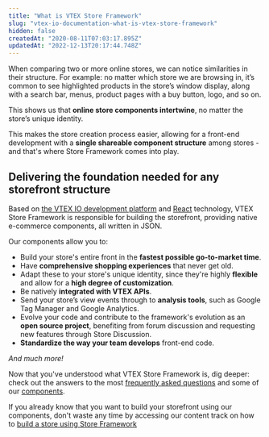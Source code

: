 ```yaml
---
title: "What is VTEX Store Framework"
slug: "vtex-io-documentation-what-is-vtex-store-framework"
hidden: false
createdAt: "2020-08-11T07:03:17.895Z"
updatedAt: "2022-12-13T20:17:44.748Z"
---
```

When comparing two or more online stores, we can notice similarities in their structure. For example: no matter which store we are browsing in, it’s common to see highlighted products in the store’s window display, along with a search bar, menus, product pages with a buy button, logo, and so on.

This shows us that **online store components intertwine**, no matter the store’s unique identity.

This makes the store creation process easier, allowing for a front-end development with a **single shareable component structure** among stores - and that's where Store Framework comes into play.

## Delivering the foundation needed for any storefront structure

Based on [the VTEX IO development platform](https://developers.vtex.com/docs/guides/vtex-io-documentation-what-is-vtex-io) and [React](https://reactjs.org/) technology, VTEX Store Framework is responsible for building the storefront, providing native e-commerce components, all written in JSON.

Our components allow you to:

- Build your store's entire front in the **fastest possible go-to-market time**.
- Have **comprehensive shopping experiences** that never get old.
- Adapt these to your store's unique identity, since they're highly **flexible** and allow for a **high degree of customization**.
- Be natively **integrated with VTEX APIs**.
- Send your store’s view events through to **analysis tools**, such as Google Tag Manager and Google Analytics.
- Evolve your code and contribute to the framework's evolution as an **open source project**, benefiting from forum discussion and requesting new features through Store Discussion.
- **Standardize the way your team develops** front-end code.

*And much more!*

Now that you've understood what VTEX Store Framework is, dig deeper: check out the answers to the most [frequently asked questions](https://developers.vtex.com/docs/guides/vtex-io-documentation-frequently-asked-questions) and some of our [components](https://developers.vtex.com/docs/guides/store-framework-apps).

If you already know that you want to build your storefront using our components, don't waste any time by accessing our content track on how to [build a store using Store Framework](https://developers.vtex.com/docs/guides/getting-started-3)
